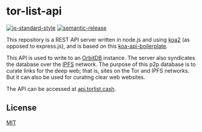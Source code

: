 # tor-list-api
[![js-standard-style](https://img.shields.io/badge/code%20style-standard-brightgreen.svg)](http://standardjs.com) [![semantic-release](https://img.shields.io/badge/%20%20%F0%9F%93%A6%F0%9F%9A%80-semantic--release-e10079.svg)](https://github.com/semantic-release/semantic-release)

This repository is a REST API server written in node.js and using [koa2](https://github.com/koajs/koa/tree/v2.x) (as opposed to express.js), and is based on this [koa-api-boilerplate](https://github.com/christroutner/koa-api-boilerplate).

This API is used to write to an [OrbitDB](https://orbitdb.org/) instance. The server also syndicates the database over the [IPFS](https://ipfs.io) network. The purpose of this p2p database is to curate links for the deep web; that is, sites on the Tor and IPFS networks. But it can also be used for curating clear web websites.

The API can be accessed at [api.torlist.cash](https://api.torlist.cash).

## License
[MIT](./LICENSE.md)
